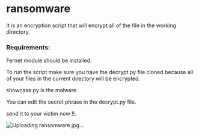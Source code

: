 # ransomware
It is an encryption script that will encrypt all of the file in the working directory.

### Requirements:
Fernet module should be installed.

To run the script make sure you have the decrypt.py file cloned because all of your files in the current directory will be encrypted.

showcase.py is the malware.

You can edit the secret phrase in the decrypt.py file.

send it to your victim now !!.

![Uploading ransomware.jpg…]()
